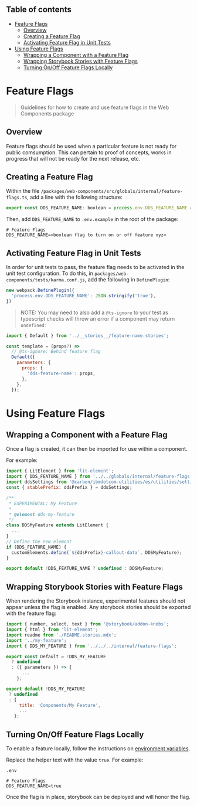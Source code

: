 <!-- START doctoc generated TOC please keep comment here to allow auto update -->
<!-- DON'T EDIT THIS SECTION, INSTEAD RE-RUN doctoc TO UPDATE -->
## Table of contents

- [Feature Flags](#feature-flags)
  - [Overview](#overview)
  - [Creating a Feature Flag](#creating-a-feature-flag)
  - [Activating Feature Flag in Unit Tests](#activating-feature-flag-in-unit-tests)
- [Using Feature Flags](#using-feature-flags)
  - [Wrapping a Component with a Feature Flag](#wrapping-a-component-with-a-feature-flag)
  - [Wrapping Storybook Stories with Feature Flags](#wrapping-storybook-stories-with-feature-flags)
  - [Turning On/Off Feature Flags Locally](#turning-onoff-feature-flags-locally)

<!-- END doctoc generated TOC please keep comment here to allow auto update -->

# Feature Flags

> Guidelines for how to create and use feature flags in the Web Components package

## Overview

Feature flags should be used when a particular feature is not ready for public
comsumption. This can pertain to proof of concepts, works in progress that will
not be ready for the next release, etc.

## Creating a Feature Flag

Within the file `/packages/web-components/src/globals/internal/feature-flags.ts`, 
add a line with the following structure:

```javascript
export const DDS_FEATURE_NAME: boolean = process.env.DDS_FEATURE_NAME === 'true' || DDS_FLAGS_ALL || false;
```

Then, add `DDS_FEATURE_NAME` to `.env.example` in the root of the package:

```text
# Feature Flags
DDS_FEATURE_NAME=<boolean flag to turn on or off feature xyz>
```

## Activating Feature Flag in Unit Tests

In order for unit tests to pass, the feature flag needs to be activated in 
the unit test configuration. To do this, in 
`packages/web-components/tests/karma.conf.js`, add the following in 
`DefinePlugin`:

```javascript
new webpack.DefinePlugin({
  'process.env.DDS_FEATURE_NAME': JSON.stringify('true'),
})
```

> NOTE: You may need to also add a `@ts-ignore` to your test as typescript
> checks will throw an error if a component may return `undefined`: 

```javascript
import { Default } from '../__stories__/feature-name.stories';

const template = (props?) =>
  // @ts-ignore: Behind feature flag
  Default({
    parameters: {
      props: {
        'dds-feature-name': props,
      },
    },
  });
```

# Using Feature Flags

## Wrapping a Component with a Feature Flag
Once a flag is created, it can then be imported for use within a component.

For example:

```javascript
import { LitElement } from 'lit-element';
import { DDS_FEATURE_NAME } from '../../globals/internal/feature-flags';
import ddsSettings from '@carbon/ibmdotcom-utilities/es/utilities/settings/settings.js';
const { stablePrefix: ddsPrefix } = ddsSettings;

/**
 * EXPERIMENTAL: My Feature
 *
 * @element dds-my-feature
 */
class DDSMyFeature extends LitElement {
  ...
}
// Define the new element
if (DDS_FEATURE_NAME) {
  customElements.define(`${ddsPrefix}-callout-data`, DDSMyFeature);
}

export default !DDS_FEATURE_NAME ? undefined : DDSMyFeature;
```

## Wrapping Storybook Stories with Feature Flags

When rendering the Storybook instance, experimental features should not appear
unless the flag is enabled. Any storybook stories should be exported with the 
feature flag:

```javascript
import { number, select, text } from '@storybook/addon-knobs';
import { html } from 'lit-element';
import readme from './README.stories.mdx';
import '../my-feature';
import { DDS_MY_FEATURE } from '../../../internal/feature-flags';

export const Default = !DDS_MY_FEATURE
  ? undefined
  : ({ parameters }) => {
      ...
    };

export default !DDS_MY_FEATURE
 ? undefined
 : {
     title: 'Components/My Feature',
     ...
   };
```

## Turning On/Off Feature Flags Locally

To enable a feature locally, follow the instructions on [environment variables](https://github.com/carbon-design-system/carbon-for-ibm-dotcom/blob/master/packages/react/docs/environment-variables.md).

Replace the helper text with the value `true`. For example:

`.env`

```text
# Feature Flags
DDS_FEATURE_NAME=true
```

Once the flag is in place, storybook can be deployed and will honor the flag.
